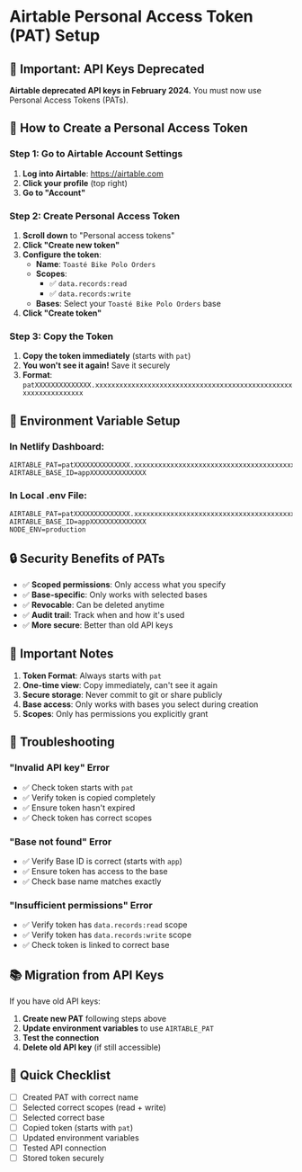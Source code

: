 # Airtable Personal Access Token (PAT) Setup

## 🚨 Important: API Keys Deprecated

**Airtable deprecated API keys in February 2024.** You must now use Personal Access Tokens (PATs).

## 🔑 How to Create a Personal Access Token

### Step 1: Go to Airtable Account Settings
1. **Log into Airtable**: https://airtable.com
2. **Click your profile** (top right)
3. **Go to "Account"**

### Step 2: Create Personal Access Token
1. **Scroll down** to "Personal access tokens"
2. **Click "Create new token"**
3. **Configure the token**:
   - **Name**: `Toasté Bike Polo Orders`
   - **Scopes**: 
     - ✅ `data.records:read`
     - ✅ `data.records:write`
   - **Bases**: Select your `Toasté Bike Polo Orders` base
4. **Click "Create token"**

### Step 3: Copy the Token
1. **Copy the token immediately** (starts with `pat`)
2. **You won't see it again!** Save it securely
3. **Format**: `patXXXXXXXXXXXXXX.xxxxxxxxxxxxxxxxxxxxxxxxxxxxxxxxxxxxxxxxxxxxxxxxxxxxxxxxxxxxxxxx`

## 🔧 Environment Variable Setup

### In Netlify Dashboard:
```
AIRTABLE_PAT=patXXXXXXXXXXXXXX.xxxxxxxxxxxxxxxxxxxxxxxxxxxxxxxxxxxxxxxxxxxxxxxxxxxxxxxxxxxxxxxx
AIRTABLE_BASE_ID=appXXXXXXXXXXXXXX
```

### In Local .env File:
```
AIRTABLE_PAT=patXXXXXXXXXXXXXX.xxxxxxxxxxxxxxxxxxxxxxxxxxxxxxxxxxxxxxxxxxxxxxxxxxxxxxxxxxxxxxxx
AIRTABLE_BASE_ID=appXXXXXXXXXXXXXX
NODE_ENV=production
```

## 🔒 Security Benefits of PATs

- ✅ **Scoped permissions**: Only access what you specify
- ✅ **Base-specific**: Only works with selected bases
- ✅ **Revocable**: Can be deleted anytime
- ✅ **Audit trail**: Track when and how it's used
- ✅ **More secure**: Better than old API keys

## 🚨 Important Notes

1. **Token Format**: Always starts with `pat`
2. **One-time view**: Copy immediately, can't see it again
3. **Secure storage**: Never commit to git or share publicly
4. **Base access**: Only works with bases you select during creation
5. **Scopes**: Only has permissions you explicitly grant

## 🔧 Troubleshooting

### "Invalid API key" Error
- ✅ Check token starts with `pat`
- ✅ Verify token is copied completely
- ✅ Ensure token hasn't expired
- ✅ Check token has correct scopes

### "Base not found" Error
- ✅ Verify Base ID is correct (starts with `app`)
- ✅ Ensure token has access to the base
- ✅ Check base name matches exactly

### "Insufficient permissions" Error
- ✅ Verify token has `data.records:read` scope
- ✅ Verify token has `data.records:write` scope
- ✅ Check token is linked to correct base

## 📚 Migration from API Keys

If you have old API keys:
1. **Create new PAT** following steps above
2. **Update environment variables** to use `AIRTABLE_PAT`
3. **Test the connection**
4. **Delete old API key** (if still accessible)

## 🎯 Quick Checklist

- [ ] Created PAT with correct name
- [ ] Selected correct scopes (read + write)
- [ ] Selected correct base
- [ ] Copied token (starts with `pat`)
- [ ] Updated environment variables
- [ ] Tested API connection
- [ ] Stored token securely
